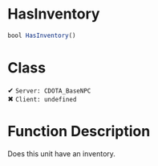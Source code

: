 # HasInventory
```js
bool HasInventory()
```
# Class
✔ `Server: CDOTA_BaseNPC`  
✖ `Client: undefined`  

# Function Description
Does this unit have an inventory.
